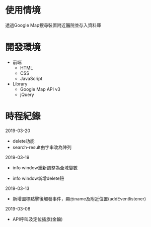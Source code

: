 # 使用情境
透過Google Map搜尋裝置附近醫院並存入資料庫
# 開發環境
- 前端
  - HTML
  - CSS
  - JavaScript
- Library
  - Google Map API v3
  - jQuery
# 時程紀錄
2019-03-20

- delete功能
- search-result由字串改為陣列

2019-03-19

- info window重新調整為全域變數

- info window新增delete鈕

2019-03-13

- 新增圖標點擊後觸發事件，顯示name及附近位置(addEventlistener)

2019-03-08

- API呼叫及定位插旗(金鑰)
